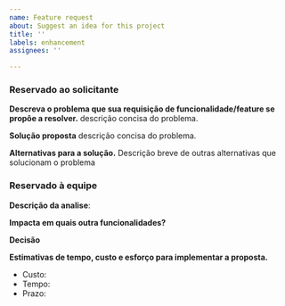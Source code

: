 ```yaml
---
name: Feature request
about: Suggest an idea for this project
title: ''
labels: enhancement
assignees: ''

---
```


### Reservado ao solicitante

**Descreva o problema que sua requisição de funcionalidade/feature se propôe a resolver.**
descrição concisa do problema.

**Solução proposta**
descrição concisa do problema.

**Alternativas para a solução.**
Descrição breve de outras alternativas que solucionam o problema

### Reservado à equipe

**Descrição da analise**:

**Impacta em quais outra funcionalidades?**

**Decisão**

**Estimativas de tempo, custo e esforço para implementar a proposta.**
- Custo:
- Tempo:
- Prazo:
